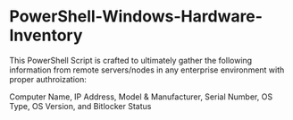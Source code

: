 # PowerShell-Windows-Hardware-Inventory

This PowerShell Script is crafted to ultimately gather the following information from remote servers/nodes in any enterprise environment with proper authroization:

Computer Name, IP Address, Model & Manufacturer, Serial Number, OS Type, OS Version, and Bitlocker Status
